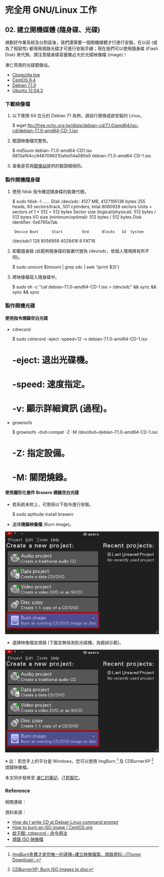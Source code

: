 # 完全用 GNU/Linux 工作

## 02. 建立開機媒體 (隨身碟、光碟)

規劃好作業系統及分割區後，我們還需要一個開機媒體才行進行安裝。在以前 (或為了相容性) 都得用燒錄光碟才可進行安裝手續；現在我們可以使用隨身碟 (Flash Disk) 來代勞。請注意隨身碟容量務必大於光碟映像檔 (image)！

凍仁常用的光碟鏡像站。

- [Clonezilla live](http://clonezilla.nchc.org.tw/clonezilla-live/download/sourceforge/)
- [CentOS 6.4](ftp://ftp.nsysu.edu.tw/Unix-like/CentOS/6.4/isos/)
- [Debian 7.1.0](ftp://free.nchc.org.tw/dists/debian-cd/7.1.0/)
- [Ubuntu 12.04.3](ftp://ftp.nsysu.edu.tw/Unix-like/Ubuntu/ubuntu-cd/12.04.3/)

### 下載映像檔

1. 以下使用 64 位元的 Debian 7.1 為例，請自行替換成欲安裝的 Linux。

     $ wget ftp://free.nchc.org.tw/dists/debian-cd/7.1.0/amd64/iso-cd/debian-7.1.0-amd64-CD-1.iso

2. 驗證映像檔完整性。

     $ md5sum debian-7.1.0-amd64-CD1.iso
     6813af64cc9487099210afed14a080e0  debian-7.1.0-amd64-CD-1.iso

3. 查看是否與[鏡像站](ftp://free.nchc.org.tw/dists/debian-cd/7.1.0/amd64/iso-cd/MD5SUMS)提供的驗證碼相同。

### 製作開機隨身碟

1. 使用 fdisk 指令確認隨身碟的裝置代號。

     $ sudo fdisk -l
     ......
     Disk /dev/sdc: 4127 MB, 4127195136 bytes
     255 heads, 63 sectors/track, 501 cylinders, total 8060928 sectors
     Units = sectors of 1 * 512 = 512 bytes
     Sector size (logical/physical): 512 bytes / 512 bytes
     I/O size (minimum/optimal): 512 bytes / 512 bytes
     Disk identifier: 0x6765e7ab

        Device Boot      Start         End      Blocks   Id  System
     /dev/sdc1             128     8056959     4028416    6  FAT16

2. 卸載隨身碟 (此範例隨身碟的裝置代號為 /dev/sdc，依個人環境將有所不同)。

     $ sudo umount $(mount | grep sdc | awk '{print $3}')

3. 將映像檔寫入隨身碟中。

     $ sudo sh -c "cat debian-7.1.0-amd64-CD-1.iso > /dev/sdc" && sync && sync && sync

### 製作開機光碟

#### 使用指令燒錄空白光碟

- cdrecord 

    $ sudo cdrecord -eject -speed=12 -v debian-7.1.0-amd64-CD-1.iso 

    # -eject: 退出光碟機。
    # -speed: 速度指定。
    # -v:   顯示詳細資訊 (過程)。

- growisofs 

    $ growisofs -dvd-compat -Z -M /dev/dvd=debian-7.1.0-amd64-CD-1.iso

    # -Z:   指定設備。
    # -M:   關閉燒錄。

#### 使用圖形化套件 Brasero 燒錄空白光碟

- 若系統未附上，可使用以下指令進行安裝。

    $ sudo aptitude install brasero

- 選擇**燒錄映像檔** (Burn image)。

![2013-09-19-brasero-1.png](imgs/2013-09-19-brasero-1.png "2013-09-19-brasero-1.png")


- 選擇映像檔並燒錄 (下圖並無偵測到光碟機，為錯誤示範)。

![2013-09-19-brasero-1.png](imgs/2013-09-19-brasero-1.png "2013-09-19-brasero-1.png")

※ 註：若您手上的平台是 Windows，您可以使用 ImgBurn [^1] 及 CDBurnerXP [^2] 燒錄映像檔。

本文同步發佈至 [凍仁的筆記](http://note.drx.tw/2013/09/working-with-linux-02-build-bootable-usb-cd.html)、[iT邦幫忙](http://ithelp.ithome.com.tw/question/10127775)。

### Reference

相關連結：

[^1]: [ImgBurn免費才是您唯一的選擇~建立映像檔案、燒錄資料:::iThome Download:::](http://download.ithome.com.tw/article/index/id/758)
[^2]: [CDBurnerXP: Burn ISO images to disc](http://cdburnerxp.se/help/Data/burn-iso)

資料來源：

- [How do I write CD at Debian Linux command prompt](http://www.cyberciti.biz/tips/how-do-i-write-cd-at-debain-linux-command-prompt.html)
- [How to burn an ISO image | CentOS.org](http://www.centos.org/docs/5/html/CD_burning_howto.html)
- [蚊子館: cdrecord - 命令用法](http://linux-guys.blogspot.tw/2011/01/cdrecord.html)
- [燒錄 ISO 映像檔](http://ms.ntcb.edu.tw/~steven/tips/burn-iso.htm)

